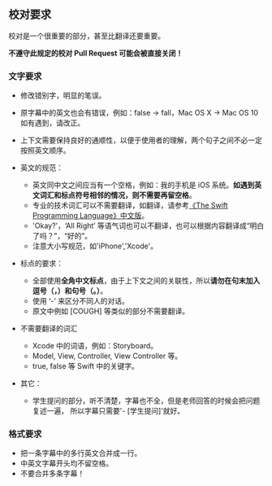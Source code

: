 ## 校对要求

校对是一个很重要的部分，甚至比翻译还要重要。

**不遵守此规定的校对 Pull Request 可能会被直接关闭！**

### 文字要求

- 修改错别字，明显的笔误。
- 原字幕中的英文也会有错误，例如：false -> fall，Mac OS X -> Mac OS 10如有遇到，请改正。
- 上下文需要保持良好的通顺性，以便于使用者的理解，两个句子之间不必一定按照英文顺序。
- 英文的规范：
    - 英文同中文之间应当有一个空格，例如：我的手机是 iOS 系统。**如遇到英文词汇和标点符号相邻的情况，则不需要再留空格**。
    - 专业的技术词汇可以不需要翻译，如翻译，请参考[《The Swift Programming Language》中文版](http://numbbbbb.gitbooks.io/-the-swift-programming-language-/content/)。
    - 'Okay?'，‘All Right’ 等语气词也可以不翻译，也可以根据内容翻译成“明白了吗？”，“好的”。
    - 注意大小写规范，如'iPhone','Xcode'。
- 标点的要求：
    - 全部使用**全角中文标点**，由于上下文之间的关联性，所以**请勿在句末加入逗号（，）和句号（。）**。
    - 使用 ‘-’ 来区分不同人的对话。 
    - 原文中例如 [COUGH] 等类似的部分不需要翻译。

- 不需要翻译的词汇
    - Xcode 中的词语，例如：Storyboard。
    - Model, View, Controller, View Controller 等。
    - true, false 等 Swift 中的关键字。
    
- 其它：
    - 学生提问的部分，听不清楚，字幕也不全，但是老师回答的时候会把问题复述一遍，
      所以字幕只需要'- [学生提问]'就好。

### 格式要求

- 把一条字幕中的多行英文合并成一行。
- 中英文字幕开头均不留空格。
- 不要合并多条字幕！


